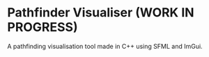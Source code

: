 # Pathfinder Visualiser (WORK IN PROGRESS)
 A pathfinding visualisation tool made in C++ using SFML and ImGui.
